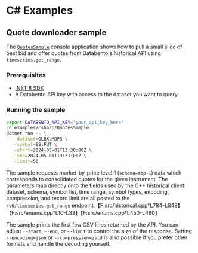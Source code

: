 # C# Examples

## Quote downloader sample

The [`QuotesSample`](./QuotesSample) console application shows how to pull a
small slice of best bid and offer quotes from Databento's historical API using
`timeseries.get_range`.

### Prerequisites

* [.NET 8 SDK](https://dotnet.microsoft.com/en-us/download)
* A Databento API key with access to the dataset you want to query

### Running the sample

```bash
export DATABENTO_API_KEY="your_api_key_here"
cd examples/csharp/QuotesSample
dotnet run -- \
  --dataset=GLBX.MDP3 \
  --symbol=ES.FUT \
  --start=2024-05-01T13:30:00Z \
  --end=2024-05-01T13:31:00Z \
  --limit=50
```

The sample requests market-by-price level 1 (`schema=mbp-1`) data which
corresponds to consolidated quotes for the given instrument. The parameters map
directly onto the fields used by the C++ historical client: dataset, schema,
symbol list, time range, symbol types, encoding, compression, and record limit
are all posted to the `/v0/timeseries.get_range` endpoint.【F:src/historical.cpp†L784-L848】【F:src/enums.cpp†L10-L32】【F:src/enums.cpp†L450-L480】

The sample prints the first few CSV lines returned by the API. You can adjust
`--start`, `--end`, or `--limit` to control the size of the response. Setting
`--encoding=json` or `--compression=zstd` is also possible if you prefer other
formats and handle the decoding yourself.
